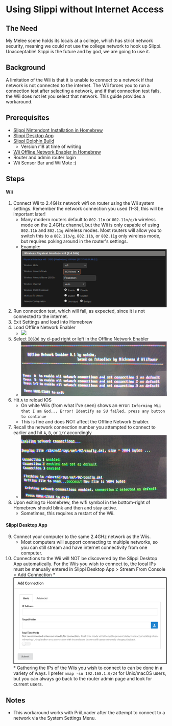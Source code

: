 # Using Slippi without Internet Access

## The Need
My Melee scene holds its locals at a college, which has strict network security, meaning we could not use the college network to hook up Slippi. Unacceptable! Slippi is the future and by god, we are going to use it.

## Background
A limitation of the Wii is that it is unable to connect to a network if that network is not connected to the internet. The Wii forces you to run a connection test after selecting a network, and if that connection test fails, the Wii does not let you select that network. This guide provides a workaround.

## Prerequisites
* [Slippi Nintendont Installation in Homebrew](https://slippi.gg/downloads)
* [Slippi Desktop App](https://slippi.gg/downloads)
* [Slippi Dolphin Build](https://slippi.gg/downloads)
  * Version r18 at time of writing
* [Wii Offline Network Enabler in Homebrew](https://wiibrew.org/wiki/Offline_Network_Enabler)
* Router and admin router login
* Wii Sensor Bar and WiiMote :(

## Steps
#### Wii
1) Connect Wii to 2.4GHz network wifi on router using the Wii system settings. Remember the network connection you used (1-3), this will be important later!
     * Many modern routers default to `802.11n` or `802.11n/g/b` wireless mode on the 2.4GHz channel, but the Wii is only capable of using `802.11b` and `802.11g` wireless modes. Most routers will allow you to switch this to a `802.11b/g`, `802.11b`, or `802.11g` only wireless mode, but requires poking around in the router's settings.
     * Example: 
     ![](https://github.com/gfrankel97/Slippi_OBS_Controller/blob/bash/Documentation/images/slippi_network_band.png)
2) Run connection test, which will fail, as expected, since it is not connected to the internet.
3) Exit Settings and load into Homebrew
4) Load Offline Network Enabler
     * ![](https://github.com/gfrankel97/Slippi_OBS_Controller/blob/bash/Documentation/images/offline_enabler_1.JPG)
5) Select `IOS36` by d-pad right or left in the Offline Network Enabler
     * ![](https://github.com/gfrankel97/Slippi_OBS_Controller/blob/bash/Documentation/images/offline_enabler_2.JPG)
6) Hit `A` to reload IOS
     * On white Wiis (from what I've seen) shows an error: `Informing Wii that I am God... Error! Identify as SU failed, press any button to continue`
     * This is fine and does NOT affect the Offline Network Enabler.
7) Recall the network connection number you attempted to connect to earlier and hit `A`, `B`, or `1/Y` accordingly
     * ![](https://github.com/gfrankel97/Slippi_OBS_Controller/blob/bash/Documentation/images/offline_enabler_3.JPG)
8) Upon exiting to Homebrew, the wifi symbol in the bottom-right of Homebrew should blink and then and stay active.
     * Sometimes, this requires a restart of the Wii.

#### Slippi Desktop App
9) Connect your computer to the same 2.4GHz network as the Wiis.
    * Most computers will support connecting to multiple networks, so you can still stream and have internet connectivity from one computer.
10)  Connections to the Wii will NOT be discovered by the Slippi Desktop App automatically. For the Wiis you wish to connect to, the local IPs must be manually entered in Slippi Desktop App > Stream From Console > Add Connection
    * ![](https://github.com/gfrankel97/Slippi_OBS_Controller/blob/bash/Documentation/images/add_wii_connection_to_slippi_desktop_app.png)
    * Gathering the IPs of the Wiis you wish to connect to can be done in a variety of ways. I prefer `nmap -sn 192.168.1.0/24` for Unix/macOS users, but you can always go back to the router admin page and look for current users.



## Notes
* This workaround works with PriiLoader after the attempt to connect to a network via the System Settings Menu.
